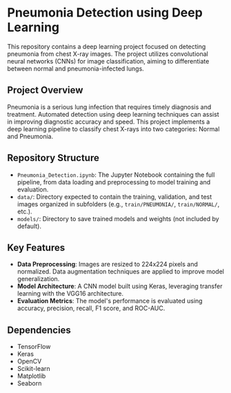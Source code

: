 # Pneumonia Detection using Deep Learning

This repository contains a deep learning project focused on detecting pneumonia from chest X-ray images. The project utilizes convolutional neural networks (CNNs) for image classification, aiming to differentiate between normal and pneumonia-infected lungs.

## Project Overview

Pneumonia is a serious lung infection that requires timely diagnosis and treatment. Automated detection using deep learning techniques can assist in improving diagnostic accuracy and speed. This project implements a deep learning pipeline to classify chest X-rays into two categories: Normal and Pneumonia.

## Repository Structure

- `Pneumonia_Detection.ipynb`: The Jupyter Notebook containing the full pipeline, from data loading and preprocessing to model training and evaluation.
- `data/`: Directory expected to contain the training, validation, and test images organized in subfolders (e.g., `train/PNEUMONIA/`, `train/NORMAL/`, etc.).
- `models/`: Directory to save trained models and weights (not included by default).

## Key Features

- **Data Preprocessing**: Images are resized to 224x224 pixels and normalized. Data augmentation techniques are applied to improve model generalization.
- **Model Architecture**: A CNN model built using Keras, leveraging transfer learning with the VGG16 architecture.
- **Evaluation Metrics**: The model's performance is evaluated using accuracy, precision, recall, F1 score, and ROC-AUC.

## Dependencies

- TensorFlow
- Keras
- OpenCV
- Scikit-learn
- Matplotlib
- Seaborn
